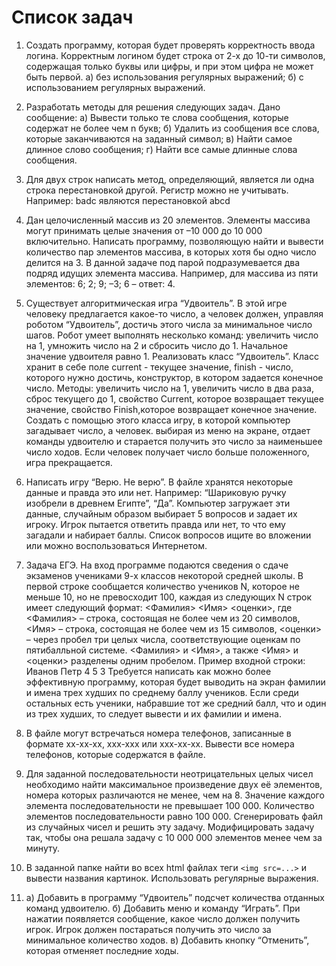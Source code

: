 ﻿# Список задач
1. Создать программу, которая будет проверять корректность ввода логина. Корректным логином будет строка от 2-х до 10-ти символов, содержащая только буквы или цифры, и при этом цифра не может быть первой.
а) без использования регулярных выражений;
б) с использованием регулярных выражений.

2. Разработать методы для решения следующих задач. Дано сообщение:
а) Вывести только те слова сообщения, которые содержат не более чем n букв;
б) Удалить из сообщения все слова, которые заканчиваются на заданный символ;
в) Найти самое длинное слово сообщения;
г) Найти все самые длинные слова сообщения.

3. Для двух строк написать метод, определяющий, является ли одна строка перестановкой другой. Регистр можно не учитывать.
Например:
badc являются перестановкой abcd

4. Дан целочисленный массив из 20 элементов. Элементы массива могут принимать целые значения от –10 000 до 10 000 включительно. Написать программу, позволяющую найти и вывести количество пар элементов массива, в которых хотя бы одно число делится на 3. В данной задаче под парой подразумевается два подряд идущих элемента массива. Например, для массива из пяти элементов: 6; 2; 9; –3; 6 – ответ: 4.

5. Существует алгоритмическая игра “Удвоитель”. В этой игре человеку предлагается какое-то число, а человек должен, управляя роботом “Удвоитель”, достичь этого числа за минимальное число шагов. Робот умеет выполнять несколько команд: увеличить число на 1, умножить число на 2 и сбросить число до 1. Начальное значение удвоителя равно 1.
Реализовать класс “Удвоитель”. Класс хранит в себе поле current - текущее значение, finish - число, которого нужно достичь, конструктор, в котором задается конечное число. Методы: увеличить число на 1, увеличить число в два раза, сброс текущего до 1, свойство Current, которое возвращает текущее значение, свойство Finish,которое возвращает конечное значение. Создать с помощью этого класса игру, в которой компьютер загадывает число, а человек. выбирая из меню на экране, отдает команды удвоителю и старается получить это число за наименьшее число ходов. Если человек получает число больше положенного, игра прекращается.

6. Написать игру “Верю. Не верю”. В файле хранятся некоторые данные и правда это или нет. Например: “Шариковую ручку изобрели в древнем Египте”, “Да”.
Компьютер загружает эти данные, случайным образом выбирает 5 вопросов и задает их игроку.
Игрок пытается ответить правда или нет, то что ему загадали и набирает баллы. Список вопросов ищите во вложении или можно воспользоваться Интернетом.

7. Задача ЕГЭ.
На вход программе подаются сведения о сдаче экзаменов учениками 9-х классов некоторой средней школы. В первой строке сообщается количество учеников N, которое не меньше 10, но не превосходит 100, каждая из следующих N строк имеет следующий формат:
<Фамилия> <Имя> <оценки>,
где <Фамилия> – строка, состоящая не более чем из 20 символов, <Имя> – строка, состоящая не более чем из 15 символов, <оценки> – через пробел три целых числа, соответствующие оценкам по пятибалльной системе. <Фамилия> и <Имя>, а также <Имя> и <оценки> разделены одним пробелом. Пример входной строки:
Иванов Петр 4 5 3
Требуется написать как можно более эффективную программу, которая будет выводить на экран фамилии и имена трех худших по среднему баллу учеников. Если среди остальных есть ученики, набравшие тот же средний балл, что и один из трех худших, то следует вывести и их фамилии и имена.

8. В файле могут встречаться номера телефонов, записанные в формате xx-xx-xx, xxx-xxx или xxx-xx-xx. Вывести все номера телефонов, которые содержатся в файле.

9. Для заданной последовательности неотрицательных целых чисел необходимо найти максимальное
произведение двух её элементов, номера которых различаются не менее, чем на 8. Значение каждого
элемента последовательности не превышает 100 000. Количество элементов последовательности
равно 100 000. Сгенерировать файл из случайных чисел и решить эту задачу.
Модифицировать задачу так, чтобы она решала задачу с 10 000 000
элементов менее чем за минуту.

10. В заданной папке найти во всех html файлах теги `<img src=...>` и вывести названия картинок. Использовать регулярные выражения.

11.	а) Добавить в программу “Удвоитель” подсчет количества отданных команд удвоителю.
	б) Добавить меню и команду “Играть”. При нажатии появляется сообщение, какое число должен получить игрок. Игрок должен постараться получить это число за минимальное количество ходов.
	в) Добавить кнопку “Отменить”, которая отменяет последние ходы.
